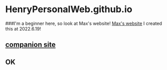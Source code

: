 # HenryPersonalWeb.github.io
###I'm a beginner here, so look at Max's website! [Max's website](https://qqiumax.github.io/blog/)
I created this at 2022.6.19!
## [companion site](https://qqiumax.github.io/)
## OK
